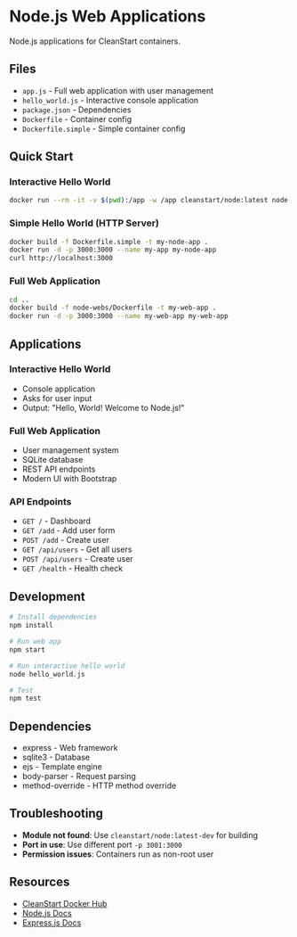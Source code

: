 # Node.js Web Applications

Node.js applications for CleanStart containers.

## Files

- `app.js` - Full web application with user management
- `hello_world.js` - Interactive console application
- `package.json` - Dependencies
- `Dockerfile` - Container config
- `Dockerfile.simple` - Simple container config

## Quick Start

### Interactive Hello World
```bash
docker run --rm -it -v $(pwd):/app -w /app cleanstart/node:latest node hello_world.js
```

### Simple Hello World (HTTP Server)
```bash
docker build -f Dockerfile.simple -t my-node-app .
docker run -d -p 3000:3000 --name my-app my-node-app
curl http://localhost:3000
```

### Full Web Application
```bash
cd ..
docker build -f node-webs/Dockerfile -t my-web-app .
docker run -d -p 3000:3000 --name my-web-app my-web-app
```

## Applications

### Interactive Hello World
- Console application
- Asks for user input
- Output: "Hello, World! Welcome to Node.js!"

### Full Web Application
- User management system
- SQLite database
- REST API endpoints
- Modern UI with Bootstrap

### API Endpoints
- `GET /` - Dashboard
- `GET /add` - Add user form
- `POST /add` - Create user
- `GET /api/users` - Get all users
- `POST /api/users` - Create user
- `GET /health` - Health check

## Development

```bash
# Install dependencies
npm install

# Run web app
npm start

# Run interactive hello world
node hello_world.js

# Test
npm test
```

## Dependencies

- express - Web framework
- sqlite3 - Database
- ejs - Template engine
- body-parser - Request parsing
- method-override - HTTP method override

## Troubleshooting

- **Module not found**: Use `cleanstart/node:latest-dev` for building
- **Port in use**: Use different port `-p 3001:3000`
- **Permission issues**: Containers run as non-root user

## Resources

- [CleanStart Docker Hub](https://hub.docker.com/u/cleanstart)
- [Node.js Docs](https://nodejs.org/en/docs/)
- [Express.js Docs](https://expressjs.com/)
